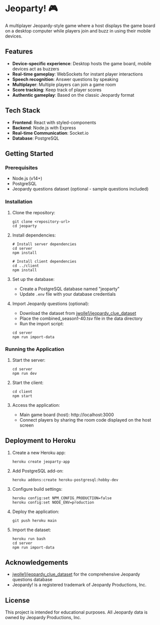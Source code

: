 # Jeoparty! 🎮

A multiplayer Jeopardy-style game where a host displays the game board on a desktop computer while players join and buzz in using their mobile devices.

## Features

- **Device-specific experience**: Desktop hosts the game board, mobile devices act as buzzers
- **Real-time gameplay**: WebSockets for instant player interactions
- **Speech recognition**: Answer questions by speaking
- **Multiplayer**: Multiple players can join a game room
- **Score tracking**: Keep track of player scores
- **Authentic gameplay**: Based on the classic Jeopardy format

## Tech Stack

- **Frontend**: React with styled-components
- **Backend**: Node.js with Express
- **Real-time Communication**: Socket.io
- **Database**: PostgreSQL

## Getting Started

### Prerequisites

- Node.js (v14+)
- PostgreSQL
- Jeopardy questions dataset (optional - sample questions included)

### Installation

1. Clone the repository:
   ```
   git clone <repository-url>
   cd jeoparty
   ```

2. Install dependencies:
   ```
   # Install server dependencies
   cd server
   npm install
   
   # Install client dependencies
   cd ../client
   npm install
   ```

3. Set up the database:
   - Create a PostgreSQL database named "jeoparty"
   - Update `.env` file with your database credentials

4. Import Jeopardy questions (optional):
   - Download the dataset from [jwolle1/jeopardy_clue_dataset](https://github.com/jwolle1/jeopardy_clue_dataset)
   - Place the combined_season1-40.tsv file in the data directory
   - Run the import script:
   ```
   cd server
   npm run import-data
   ```

### Running the Application

1. Start the server:
   ```
   cd server
   npm run dev
   ```

2. Start the client:
   ```
   cd client
   npm start
   ```

3. Access the application:
   - Main game board (host): http://localhost:3000
   - Connect players by sharing the room code displayed on the host screen

## Deployment to Heroku

1. Create a new Heroku app:
   ```
   heroku create jeoparty-app
   ```

2. Add PostgreSQL add-on:
   ```
   heroku addons:create heroku-postgresql:hobby-dev
   ```

3. Configure build settings:
   ```
   heroku config:set NPM_CONFIG_PRODUCTION=false
   heroku config:set NODE_ENV=production
   ```

4. Deploy the application:
   ```
   git push heroku main
   ```

5. Import the dataset:
   ```
   heroku run bash
   cd server
   npm run import-data
   ```

## Acknowledgements

- [jwolle1/jeopardy_clue_dataset](https://github.com/jwolle1/jeopardy_clue_dataset) for the comprehensive Jeopardy questions database
- Jeopardy! is a registered trademark of Jeopardy Productions, Inc.

## License

This project is intended for educational purposes. All Jeopardy data is owned by Jeopardy Productions, Inc. 